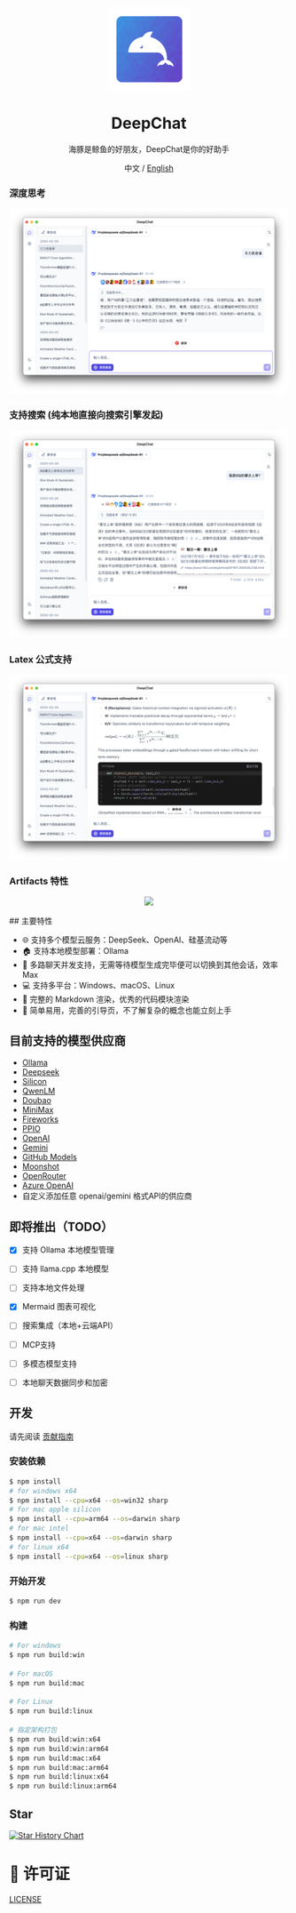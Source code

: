 
<p align='center'>
<img src='./build/icon.png' width="150" height="150" alt="logo" />
</p>

<h1 align="center">DeepChat</h1>

<p align="center">海豚是鲸鱼的好朋友，DeepChat是你的好助手</p>

<div align="center">
  中文 / <a href="./README.md">English</a>
</div>

### 深度思考
<p align='center'>
<img src='./build/screen.zh.jpg'/>
</p>

### 支持搜索 (纯本地直接向搜索引擎发起)
<p align='center'>
<img src='./build/screen.search.zh.jpg'/>
</p>

### Latex 公式支持
<p align='center'>
<img src='./build/screen.latex.jpg'/>
</p>

### Artifacts 特性
<p align='center'>
<img src='./build/screen.artifacts.zh.jpg'/>
</p>
## 主要特性

- 🌐 支持多个模型云服务：DeepSeek、OpenAI、硅基流动等
- 🏠 支持本地模型部署：Ollama
- 🚀 多路聊天并发支持，无需等待模型生成完毕便可以切换到其他会话，效率Max
- 💻 支持多平台：Windows、macOS、Linux
- 📄 完整的 Markdown 渲染，优秀的代码模块渲染
- 🌟 简单易用，完善的引导页，不了解复杂的概念也能立刻上手

## 目前支持的模型供应商

- [Ollama](https://ollama.com)
- [Deepseek](https://deepseek.com/)
- [Silicon](https://www.siliconflow.cn/)
- [QwenLM](https://chat.qwenlm.ai)
- [Doubao](https://console.volcengine.com/ark/)
- [MiniMax](https://platform.minimaxi.com/)
- [Fireworks](https://fireworks.ai/)
- [PPIO](https://ppinfra.com/)
- [OpenAI](https://openai.com/)
- [Gemini](https://gemini.google.com/)
- [GitHub Models](https://github.com/marketplace/models)
- [Moonshot](https://moonshot.ai/)
- [OpenRouter](https://openrouter.ai/)
- [Azure OpenAI](https://azure.microsoft.com/en-us/products/ai-services/openai-service)
- 自定义添加任意 openai/gemini 格式API的供应商

## 即将推出（TODO）
- [X] 支持 Ollama 本地模型管理
- [ ] 支持 llama.cpp 本地模型
- [ ] 支持本地文件处理
- [X] Mermaid 图表可视化
- [ ] 搜索集成（本地+云端API）
- [ ] MCP支持
- [ ] 多模态模型支持
- [ ] 本地聊天数据同步和加密


## 开发

请先阅读 [贡献指南](./CONTRIBUTING.zh.md)

### 安装依赖

```bash
$ npm install
# for windows x64
$ npm install --cpu=x64 --os=win32 sharp
# for mac apple silicon
$ npm install --cpu=arm64 --os=darwin sharp
# for mac intel
$ npm install --cpu=x64 --os=darwin sharp
# for linux x64
$ npm install --cpu=x64 --os=linux sharp
```

### 开始开发

```bash
$ npm run dev
```

### 构建

```bash
# For windows
$ npm run build:win

# For macOS
$ npm run build:mac

# For Linux
$ npm run build:linux

# 指定架构打包
$ npm run build:win:x64
$ npm run build:win:arm64
$ npm run build:mac:x64
$ npm run build:mac:arm64
$ npm run build:linux:x64
$ npm run build:linux:arm64
```

## Star

[![Star History Chart](https://api.star-history.com/svg?repos=ThinkInAIXYZ/deepchat&type=Date)](https://star-history.com/#ThinkInAIXYZ/deepchat&Date)

# 📃 许可证
[LICENSE](./LICENSE)

